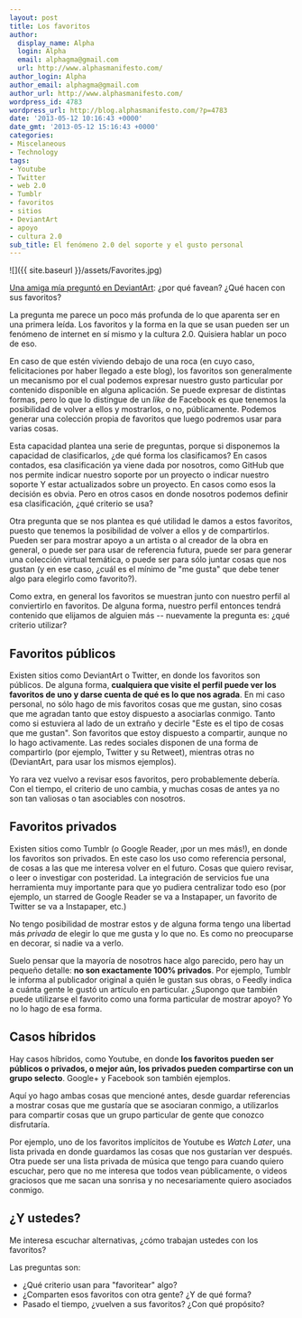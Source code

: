 ```yaml
---
layout: post
title: Los favoritos
author:
  display_name: Alpha
  login: Alpha
  email: alphagma@gmail.com
  url: http://www.alphasmanifesto.com/
author_login: Alpha
author_email: alphagma@gmail.com
author_url: http://www.alphasmanifesto.com/
wordpress_id: 4783
wordpress_url: http://blog.alphasmanifesto.com/?p=4783
date: '2013-05-12 10:16:43 +0000'
date_gmt: '2013-05-12 15:16:43 +0000'
categories:
- Miscelaneous
- Technology
tags:
- Youtube
- Twitter
- web 2.0
- Tumblr
- favoritos
- sitios
- DeviantArt
- apoyo
- cultura 2.0
sub_title: El fenómeno 2.0 del soporte y el gusto personal
---
```


![]({{ site.baseurl }}/assets/Favorites.jpg)

[Una amiga mía preguntó en DeviantArt](http://trollkhatt.deviantart.com/journal/Question-Why-do-you-fav-370017816):  ¿por qué favean?  ¿Qué hacen con sus favoritos?

La pregunta me parece un poco más profunda de lo que aparenta ser en una primera leída. Los favoritos y la forma en la que se usan pueden ser un fenómeno de internet en sí mismo y la cultura 2.0. Quisiera hablar un poco de eso.

<!--more-->

En caso de que estén viviendo debajo de una roca (en cuyo caso, felicitaciones por haber llegado a este blog), los favoritos son generalmente un mecanismo por el cual podemos expresar nuestro gusto particular por contenido disponible en alguna aplicación. Se puede expresar de distintas formas, pero lo que lo distingue de un _like_ de Facebook es que tenemos la posibilidad de volver a ellos y mostrarlos, o no, públicamente. Podemos generar una colección propia de favoritos que luego podremos usar para varias cosas.

Esta capacidad plantea una serie de preguntas, porque si disponemos la capacidad de clasificarlos,  ¿de qué forma los clasificamos? En casos contados, esa clasificación ya viene dada por nosotros, como GitHub que nos permite indicar nuestro soporte por un proyecto o indicar nuestro soporte Y estar actualizados sobre un proyecto. En casos como esos la decisión es obvia. Pero en otros casos en donde nosotros podemos definir esa clasificación,  ¿qué criterio se usa?

Otra pregunta que se nos plantea es qué utilidad le damos a estos favoritos, puesto que tenemos la posibilidad de volver a ellos y de compartirlos. Pueden ser para mostrar apoyo a un artista o al creador de la obra en general, o puede ser para usar de referencia futura, puede ser para generar una colección virtual temática, o puede ser para sólo juntar cosas que nos gustan (y en ese caso,  ¿cuál es el mínimo de "me gusta" que debe tener algo para elegirlo como favorito?).

Como extra, en general los favoritos se muestran junto con nuestro perfil al conviertirlo en favoritos. De alguna forma, nuestro perfil entonces tendrá contenido que elijamos de alguien más -- nuevamente la pregunta es:  ¿qué criterio utilizar?

## Favoritos públicos

Existen sitios como DeviantArt o Twitter, en donde los favoritos son públicos. De alguna forma, **cualquiera que visite el perfil puede ver los favoritos de uno y darse cuenta de qué es lo que nos agrada**. En mi caso personal, no sólo hago de mis favoritos cosas que me gustan, sino cosas que me agradan tanto que estoy dispuesto a asociarlas conmigo. Tanto como si estuviera al lado de un extraño y decirle "Este es el tipo de cosas que me gustan". Son favoritos que estoy dispuesto a compartir, aunque no lo hago activamente. Las redes sociales disponen de una forma de compartirlo (por ejemplo, Twitter y su Retweet), mientras otras no (DeviantArt, para usar los mismos ejemplos).

Yo rara vez vuelvo a revisar esos favoritos, pero probablemente debería. Con el tiempo, el criterio de uno cambia, y muchas cosas de antes ya no son tan valiosas o tan asociables con nosotros.

## Favoritos privados

Existen sitios como Tumblr (o Google Reader, ¡por un mes más!), en donde los favoritos son privados. En este caso los uso como referencia personal, de cosas a las que me interesa volver en el futuro. Cosas que quiero revisar, o leer o investigar con posteridad. La integración de servicios fue una herramienta muy importante para que yo pudiera centralizar todo eso (por ejemplo, un starred de Google Reader se va a Instapaper, un favorito de Twitter se va a Instapaper, etc.)

No tengo posibilidad de mostrar estos y de alguna forma tengo una libertad más _privada_ de elegir lo que me gusta y lo que no. Es como no preocuparse en decorar, si nadie va a verlo.

Suelo pensar que la mayoría de nosotros hace algo parecido, pero hay un pequeño detalle: **no son exactamente 100% privados**. Por ejemplo, Tumblr le informa al publicador original a quién le gustan sus obras, o Feedly indica a cuánta gente le gustó un artículo en particular.  ¿Supongo que también puede utilizarse el favorito como una forma particular de mostrar apoyo? Yo no lo hago de esa forma.

## Casos híbridos

Hay casos híbridos, como Youtube, en donde **los favoritos pueden ser públicos o privados, o mejor aún, los privados pueden compartirse con un grupo selecto**. Google+ y Facebook son también ejemplos.

Aquí yo hago ambas cosas que mencioné antes, desde guardar referencias a mostrar cosas que me gustaría que se asociaran conmigo, a utilizarlos para compartir cosas que un grupo particular de gente que conozco disfrutaría.

Por ejemplo, uno de los favoritos implícitos de Youtube es _Watch Later_, una lista privada en donde guardamos las cosas que nos gustarían ver después. Otra puede ser una lista privada de música que tengo para cuando quiero escuchar, pero que no me interesa que todos vean públicamente, o videos graciosos que me sacan una sonrisa y no necesariamente quiero asociados conmigo.

##  ¿Y ustedes?

Me interesa escuchar alternativas,  ¿cómo trabajan ustedes con los favoritos?

Las preguntas son:

- ¿Qué criterio usan para "favoritear" algo?
- ¿Comparten esos favoritos con otra gente?  ¿Y de qué  forma?
- Pasado el tiempo,  ¿vuelven a sus favoritos?  ¿Con qué propósito?

